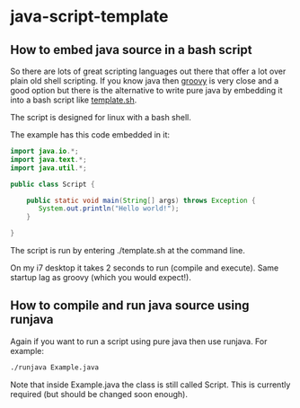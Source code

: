 java-script-template
====================

How to embed java source in a bash script
------------------------------------------
So there are lots of great scripting languages out there that offer a lot over plain old shell scripting. If you know java
then [groovy](http://groovy.codehaus.org/) is very close and a good option but there is the alternative to write pure java by embedding it into a bash script
 like [template.sh](https://github.com/davidmoten/java-script-template/blob/master/template.sh).

The script is designed for linux with a bash shell.

The example has this code embedded in it:

```java
import java.io.*;
import java.text.*;
import java.util.*;

public class Script {

    public static void main(String[] args) throws Exception {
       System.out.println("Hello world!");
    }

}
```

The script is run by entering ./template.sh at the command line.

On my i7 desktop it takes 2 seconds to run (compile and execute). Same startup lag as groovy (which you would expect!).

How to compile and run java source using runjava
---------------------------------------------------
Again if you want to run a script using pure java then use runjava. For example:

```bash
./runjava Example.java
```

Note that inside Example.java the class is still called Script. This is currently required (but should be changed soon enough).
